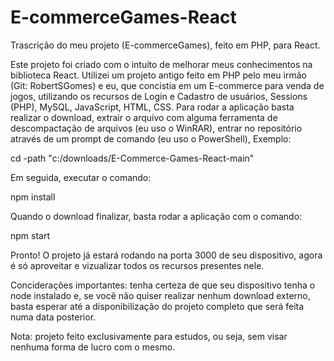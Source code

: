 # E-commerceGames-React
Trascrição do meu projeto (E-commerceGames), feito em PHP, para React.

  Este projeto foi criado com o intuíto de melhorar meus conhecimentos na biblioteca React. Utilizei um projeto antigo feito em PHP pelo meu irmão (Git: RobertSGomes) e eu, que concistia em um E-commerce para venda de jogos, utilizando os recursos de Login e Cadastro de usuários, Sessions (PHP), MySQL, JavaScript, HTML, CSS.
  Para rodar a aplicação basta realizar o download, extrair o arquivo com alguma ferramenta de descompactação de arquivos (eu uso o WinRAR), entrar no repositório através de um prompt de comando (eu uso o PowerShell), Exemplo:

  cd -path "c:/downloads/E-Commerce-Games-React-main"
  
  Em seguida, executar o comando:

  npm install
  
  Quando o download finalizar, basta rodar a aplicação com o comando:

  npm start
  
  Pronto! O projeto já estará rodando na porta 3000 de seu dispositivo, agora é só aproveitar e vizualizar todos os recursos presentes nele.

  Conciderações importantes: tenha certeza de que seu dispositivo tenha o node instalado e, se você não quiser realizar nenhum download externo, basta esperar até a disponibilização do projeto completo que será feita numa data posterior.

  Nota: projeto feito exclusivamente para estudos, ou seja, sem visar nenhuma forma de lucro com o mesmo.
